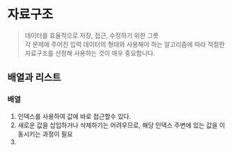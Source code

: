 # 자료구조
> 데이터를 효율적으로 저장, 접근, 수정하기 위한 그릇<br>
> 각 문제에 주어진 입력 데이터의 형태와 사용해야 하는 알고리즘에 따라 적절한 자료구조를 선정해 사용하는 것이 매우 중요합니다.

## 배열과 리스트
### 배열
1. 인덱스를 사용하여 값에 바로 접근할수 있다.
2. 새로운 값을 삽입하거나 삭제하기는 어려우므로, 해당 인덱스 주변에 있는 값을 이동시키는 과정이 필요
3. 